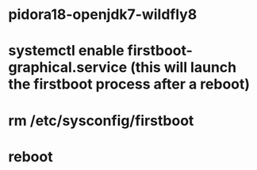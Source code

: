 pidora18-openjdk7-wildfly8
==========================
# systemctl enable firstboot-graphical.service   (this will launch the firstboot process after a reboot)
# rm /etc/sysconfig/firstboot
# reboot
